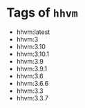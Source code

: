 <!-- THIS FILE IS GENERATED VIA '.template-helpers/generate-tag-details.pl' -->

# Tags of `hhvm`

-	hhvm:latest
-	hhvm:3
-	hhvm:3.10
-	hhvm:3.10.1
-	hhvm:3.9
-	hhvm:3.9.1
-	hhvm:3.6
-	hhvm:3.6.6
-	hhvm:3.3
-	hhvm:3.3.7
